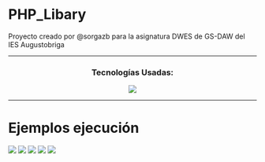 ﻿# PHP_Libary
Proyecto creado por @sorgazb para la asignatura DWES de GS-DAW del IES Augustobriga
<hr>
<div align="center">
  <h3>Tecnologías Usadas: </h3>
</div>
 <div align="center">
  <a href="#">
    <img src="https://skillicons.dev/icons?i=php,mysql,bootstrap" />
  </a>
</div>
<hr>
<h1>Ejemplos ejecución</h1>
<img src="https://github.com/user-attachments/assets/d6d14c0d-96ef-4bee-859c-e0efe9fd1a9f"/>
<img src="https://github.com/user-attachments/assets/c6fb576a-56f9-43bc-82be-d7574302c531"/>
<img src="https://github.com/user-attachments/assets/8f6d72a5-3816-4d5e-88af-942172032872"/>
<img src="https://github.com/user-attachments/assets/390c92a3-84cb-4fa9-bde5-4ef6dcedcac1"/>
<img src="https://github.com/user-attachments/assets/f9685a77-f92c-4595-990e-c92d67a66a6e"/>


